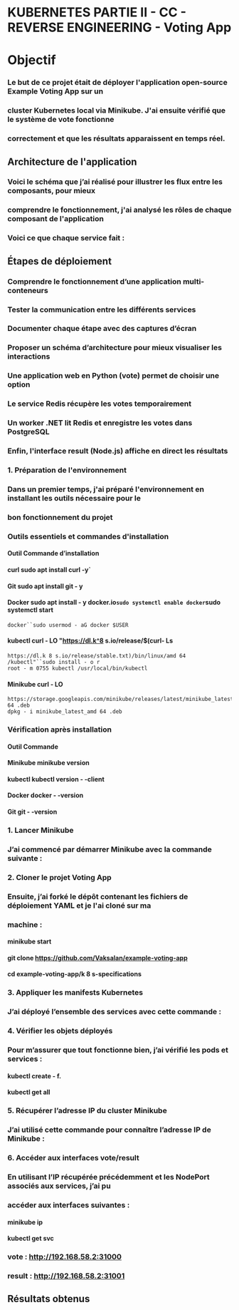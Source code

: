 # KUBERNETES PARTIE II - CC - REVERSE ENGINEERING - Voting App

# Objectif


### Le but de ce projet était de déployer l'application open-source Example Voting App sur un

### cluster Kubernetes local via Minikube. J'ai ensuite vérifié que le système de vote fonctionne

### correctement et que les résultats apparaissent en temps réel.

## Architecture de l'application

### Voici le schéma que j’ai réalisé pour illustrer les flux entre les composants, pour mieux

### comprendre le fonctionnement, j'ai analysé les rôles de chaque composant de l'application

### Voici ce que chaque service fait :

## Étapes de déploiement

### Comprendre le fonctionnement d’une application multi-conteneurs

### Tester la communication entre les différents services

### Documenter chaque étape avec des captures d’écran

### Proposer un schéma d’architecture pour mieux visualiser les interactions

### Une application web en Python (vote) permet de choisir une option

### Le service Redis récupère les votes temporairement

### Un worker .NET lit Redis et enregistre les votes dans PostgreSQL

### Enfin, l'interface result (Node.js) affiche en direct les résultats


### 1. Préparation de l'environnement

### Dans un premier temps, j'ai préparé l'environnement en installant les outils nécessaire pour le

### bon fonctionnement du projet

### Outils essentiels et commandes d'installation

#### Outil Commande d’installation

#### curl sudo apt install curl -y`

#### Git sudo apt install git - y

#### Docker sudo apt install - y docker.io``sudo systemctl enable docker``sudo systemctl start

```
docker``sudo usermod - aG docker $USER
```
#### kubectl curl - LO "https://dl.k^8 s.io/release/$(curl- Ls

```
https://dl.k 8 s.io/release/stable.txt)/bin/linux/amd 64 /kubectl"``sudo install - o r
root - m 0755 kubectl /usr/local/bin/kubectl
```
#### Minikube curl - LO

```
https://storage.googleapis.com/minikube/releases/latest/minikube_latest_amd 64 .deb
dpkg - i minikube_latest_amd 64 .deb
```
### Vérification après installation


#### Outil Commande

#### Minikube minikube version

#### kubectl kubectl version - -client

#### Docker docker - -version

#### Git git - -version

### 1. Lancer Minikube

### J’ai commencé par démarrer Minikube avec la commande suivante :

### 2. Cloner le projet Voting App

### Ensuite, j’ai forké le dépôt contenant les fichiers de déploiement YAML et je l'ai cloné sur ma

### machine :

#### minikube start

#### git clone https://github.com/Vaksalan/example-voting-app

#### cd example-voting-app/k 8 s-specifications


### 3. Appliquer les manifests Kubernetes

### J’ai déployé l’ensemble des services avec cette commande :

### 4. Vérifier les objets déployés

### Pour m’assurer que tout fonctionne bien, j’ai vérifié les pods et services :

#### kubectl create - f.

#### kubectl get all


### 5. Récupérer l’adresse IP du cluster Minikube

### J’ai utilisé cette commande pour connaître l’adresse IP de Minikube :

### 6. Accéder aux interfaces vote/result

### En utilisant l’IP récupérée précédemment et les NodePort associés aux services, j’ai pu

### accéder aux interfaces suivantes :

#### minikube ip

#### kubectl get svc

### vote : http://192.168.58.2:31000 

### result : http://192.168.58.2:31001


## Résultats obtenus
